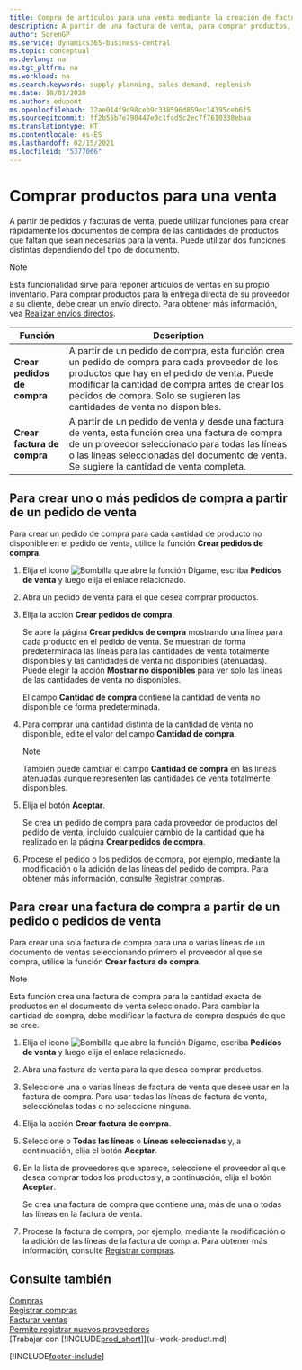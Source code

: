 ```yaml
---
title: Compra de artículos para una venta mediante la creación de facturas de compra | Documentos de Microsoft
description: A partir de una factura de venta, para comprar productos, puede crear una factura de compra de un proveedor.
author: SorenGP
ms.service: dynamics365-business-central
ms.topic: conceptual
ms.devlang: na
ms.tgt_pltfrm: na
ms.workload: na
ms.search.keywords: supply planning, sales demand, replenish
ms.date: 10/01/2020
ms.author: edupont
ms.openlocfilehash: 32ae014f9d98ceb9c338596d859ec14395ceb6f5
ms.sourcegitcommit: ff2b55b7e790447e0c1fcd5c2ec7f7610338ebaa
ms.translationtype: HT
ms.contentlocale: es-ES
ms.lasthandoff: 02/15/2021
ms.locfileid: "5377066"
---
```

# <a name="purchase-items-for-a-sale"></a>Comprar productos para una venta
A partir de pedidos y facturas de venta, puede utilizar funciones para crear rápidamente los documentos de compra de las cantidades de productos que faltan que sean necesarias para la venta. Puede utilizar dos funciones distintas dependiendo del tipo de documento.

> [!Note]
> Esta funcionalidad sirve para reponer artículos de ventas en su propio inventario. Para comprar productos para la entrega directa de su proveedor a su cliente, debe crear un envío directo. Para obtener más información, vea [Realizar envíos directos](sales-how-drop-shipment.md).   

|Función|Description|
|--------|-----------|
|**Crear pedidos de compra**|A partir de un pedido de compra, esta función crea un pedido de compra para cada proveedor de los productos que hay en el pedido de venta. Puede modificar la cantidad de compra antes de crear los pedidos de compra. Solo se sugieren las cantidades de venta no disponibles.
|**Crear factura de compra**|A partir de un pedido de venta y desde una factura de venta, esta función crea una factura de compra de un proveedor seleccionado para todas las líneas o las líneas seleccionadas del documento de venta. Se sugiere la cantidad de venta completa.|

## <a name="to-create-one-or-more-purchase-orders-from-a-sales-order"></a>Para crear uno o más pedidos de compra a partir de un pedido de venta
Para crear un pedido de compra para cada cantidad de producto no disponible en el pedido de venta, utilice la función **Crear pedidos de compra**.

1. Elija el icono ![Bombilla que abre la función Dígame](media/ui-search/search_small.png "Dígame qué desea hacer"), escriba **Pedidos de venta** y luego elija el enlace relacionado.
2. Abra un pedido de venta para el que desea comprar productos.
3. Elija la acción **Crear pedidos de compra**.

    Se abre la página **Crear pedidos de compra** mostrando una línea para cada producto en el pedido de venta. Se muestran de forma predeterminada las líneas para las cantidades de venta totalmente disponibles y las cantidades de venta no disponibles (atenuadas). Puede elegir la acción **Mostrar no disponibles** para ver solo las líneas de las cantidades de venta no disponibles.

    El campo **Cantidad de compra** contiene la cantidad de venta no disponible de forma predeterminada.
4. Para comprar una cantidad distinta de la cantidad de venta no disponible, edite el valor del campo **Cantidad de compra**.

    > [!NOTE]  
    >   También puede cambiar el campo **Cantidad de compra** en las líneas atenuadas aunque representen las cantidades de venta totalmente disponibles.
5. Elija el botón **Aceptar**.

    Se crea un pedido de compra para cada proveedor de productos del pedido de venta, incluido cualquier cambio de la cantidad que ha realizado en la página **Crear pedidos de compra**.
7. Procese el pedido o los pedidos de compra, por ejemplo, mediante la modificación o la adición de las líneas del pedido de compra. Para obtener más información, consulte [Registrar compras](purchasing-how-record-purchases.md).


## <a name="to-create-a-purchase-invoice-from-a-sales-order-or-sales-invoice"></a>Para crear una factura de compra a partir de un pedido o pedidos de venta
Para crear una sola factura de compra para una o varias líneas de un documento de ventas seleccionando primero el proveedor al que se compra, utilice la función **Crear factura de compra**.

> [!NOTE]  
>   Esta función crea una factura de compra para la cantidad exacta de productos en el documento de venta seleccionado. Para cambiar la cantidad de compra, debe modificar la factura de compra después de que se cree.  

1. Elija el icono ![Bombilla que abre la función Dígame](media/ui-search/search_small.png "Dígame qué desea hacer"), escriba **Pedidos de venta** y luego elija el enlace relacionado.
2. Abra una factura de venta para la que desea comprar productos.
3. Seleccione una o varias líneas de factura de venta que desee usar en la factura de compra. Para usar todas las líneas de factura de venta, selecciónelas todas o no seleccione ninguna.
4. Elija la acción **Crear factura de compra**.
5. Seleccione o **Todas las líneas** o **Líneas seleccionadas** y, a continuación, elija el botón **Aceptar**.  
6. En la lista de proveedores que aparece, seleccione el proveedor al que desea comprar todos los productos y, a continuación, elija el botón **Aceptar**.

    Se crea una factura de compra que contiene una, más de una o todas las líneas en la factura de venta.
7. Procese la factura de compra, por ejemplo, mediante la modificación o la adición de las líneas de la factura de compra. Para obtener más información, consulte [Registrar compras](purchasing-how-record-purchases.md).

## <a name="see-also"></a>Consulte también
[Compras](purchasing-manage-purchasing.md)  
[Registrar compras](purchasing-how-record-purchases.md)  
[Facturar ventas](sales-how-invoice-sales.md)  
[Permite registrar nuevos proveedores](purchasing-how-register-new-vendors.md)  
[Trabajar con [!INCLUDE[prod_short](includes/prod_short.md)]](ui-work-product.md)


[!INCLUDE[footer-include](includes/footer-banner.md)]
